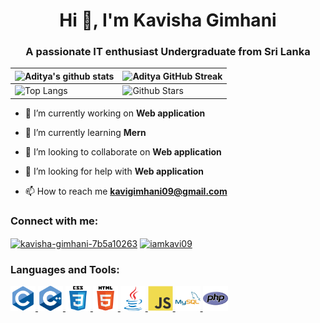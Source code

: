 <h1 align="center">Hi 👋, I'm Kavisha Gimhani</h1>
<h3 align="center">A passionate IT enthusiast Undergraduate from Sri Lanka</h3>

| ![Aditya's github stats](https://github-readme-stats.vercel.app/api?username=KavishaGimhani&show_icons=true&theme=tokyonight) | ![Aditya GitHub Streak](https://github-readme-streak-stats.herokuapp.com/?user=KavishaGimhani&theme=tokyonight) |
| --- | --- |
| ![Top Langs](https://github-readme-stats.vercel.app/api/top-langs/?username=KavishaGimhani&theme=tokyonight) | ![Github Stars](https://github-readme-stats.vercel.app/api?username=KavishaGimhani&show_icons=true&locale=en&count_private=true&hide_rank=true&custom_title=My%20GitHub%20Stats&disable_animations=true&theme=tokyonight) |

- 🔭 I’m currently working on **Web application**

- 🌱 I’m currently learning **Mern**

- 👯 I’m looking to collaborate on **Web application**

- 🤝 I’m looking for help with **Web application**

- 📫 How to reach me **kavigimhani09@gmail.com**

<h3 align="left">Connect with me:</h3>
<p align="left">
<a href="https://linkedin.com/in/kavisha-gimhani-7b5a10263" target="blank"><img align="center" src="https://raw.githubusercontent.com/rahuldkjain/github-profile-readme-generator/master/src/images/icons/Social/linked-in-alt.svg" alt="kavisha-gimhani-7b5a10263" height="30" width="40" /></a>
<a href="https://instagram.com/iamkavi09" target="blank"><img align="center" src="https://raw.githubusercontent.com/rahuldkjain/github-profile-readme-generator/master/src/images/icons/Social/instagram.svg" alt="iamkavi09" height="30" width="40" /></a>
</p>

<h3 align="left">Languages and Tools:</h3>
<p align="left"> <a href="https://www.cprogramming.com/" target="_blank" rel="noreferrer"> <img src="https://raw.githubusercontent.com/devicons/devicon/master/icons/c/c-original.svg" alt="c" width="40" height="40"/> </a> <a href="https://www.w3schools.com/cpp/" target="_blank" rel="noreferrer"> <img src="https://raw.githubusercontent.com/devicons/devicon/master/icons/cplusplus/cplusplus-original.svg" alt="cplusplus" width="40" height="40"/> </a> <a href="https://www.w3schools.com/css/" target="_blank" rel="noreferrer"> <img src="https://raw.githubusercontent.com/devicons/devicon/master/icons/css3/css3-original-wordmark.svg" alt="css3" width="40" height="40"/> </a> <a href="https://www.w3.org/html/" target="_blank" rel="noreferrer"> <img src="https://raw.githubusercontent.com/devicons/devicon/master/icons/html5/html5-original-wordmark.svg" alt="html5" width="40" height="40"/> </a> <a href="https://www.java.com" target="_blank" rel="noreferrer"> <img src="https://raw.githubusercontent.com/devicons/devicon/master/icons/java/java-original.svg" alt="java" width="40" height="40"/> </a> <a href="https://developer.mozilla.org/en-US/docs/Web/JavaScript" target="_blank" rel="noreferrer"> <img src="https://raw.githubusercontent.com/devicons/devicon/master/icons/javascript/javascript-original.svg" alt="javascript" width="40" height="40"/> </a> <a href="https://www.mysql.com/" target="_blank" rel="noreferrer"> <img src="https://raw.githubusercontent.com/devicons/devicon/master/icons/mysql/mysql-original-wordmark.svg" alt="mysql" width="40" height="40"/> </a> <a href="https://www.php.net" target="_blank" rel="noreferrer"> <img src="https://raw.githubusercontent.com/devicons/devicon/master/icons/php/php-original.svg" alt="php" width="40" height="40"/> </a> </p>
